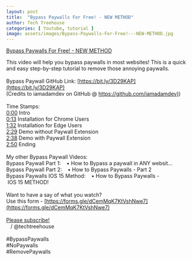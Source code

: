 ```yaml
---
layout: post
title:  "Bypass Paywalls For Free! - NEW METHOD"
author: Tech Treehouse
categories: [ Youtube, tutorial ]
image: assets/images/Bypass-Paywalls-For-Free!---NEW-METHOD.jpg
---
```


[Bypass Paywalls For Free! - NEW METHOD](https://youtube.com/watch?v=rxpFcCvf_zg)

This video will help you bypass paywalls in most websites! This is a quick and easy step-by-step tutorial to remove those annoying paywalls. <br><br>Bypass Paywall GitHub Link: [https://bit.ly/3D29KAP](https://bit.ly/3D29KAP)<br>(Credits to iamadamdev on GitHub @ [https://github.com/iamadamdev)](https://github.com/iamadamdev))<br><br>Time Stamps:<br>[0:00](https://youtube.com/watch?v=rxpFcCvf_zg&t=0) Intro<br>[0:13](https://youtube.com/watch?v=rxpFcCvf_zg&t=13) Installation for Chrome Users<br>[1:32](https://youtube.com/watch?v=rxpFcCvf_zg&t=92) Installation for Edge Users<br>[2:29](https://youtube.com/watch?v=rxpFcCvf_zg&t=149) Demo without Paywall Extension<br>[2:38](https://youtube.com/watch?v=rxpFcCvf_zg&t=158) Demo with Paywall Extension<br>[2:50](https://youtube.com/watch?v=rxpFcCvf_zg&t=170) Ending<br><br>My other Bypass Paywall Videos:<br>Bypass Paywall Part 1:    • How to Bypass a paywall in ANY websit...  <br>Bypass Paywall Part 2:    • How to Bypass Paywalls - Part 2  <br>Bypass Paywalls IOS 15 Method:    • How to Bypass Paywalls - IOS 15 METHOD!  <br><br>Want to have a say of what you watch?<br>Use this form - [https://forms.gle/dCemMqK7KtVshNwe7](https://forms.gle/dCemMqK7KtVshNwe7)<br><br>[Please subscribe!](https://youtube.com/techtreehouse/?sub_confirmation=1)<br>   / @techtreehouse  <br><br>#BypassPaywalls<br>#NoPaywalls<br>#RemovePaywalls
